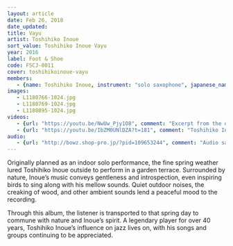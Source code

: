 ```yaml
---
layout: article
date: Feb 26, 2018
date_updated:
title: Vayu
artist: Toshihiko Inoue
sort_value: Toshihiko Inoue Vayu
year: 2016
label: Foot & Shoe
code: FSCJ-0011
cover: toshihikoinoue-vayu
members:
   - {name: Toshihiko Inoue, instrument: "solo saxophone", japanese_name: 井上淑彦, url: "http://www.inouetoshihiko.com/"}
images:
   - L1180766-1024.jpg
   - L1180769-1024.jpg
   - L1180895-1024.jpg
videos: 
   - {url: "https://youtu.be/NwUw_Pjy1O8", comment: "Excerpt from the opening of this album, Inoue's original composition \"Fireworks\""}
   - {url: "https://youtu.be/IbZM0UNlDZA?t=181", comment: "Toshihiko Inoue playing solo saxophone live in 2012"}
audio:
   - {url: "http://bowz.shop-pro.jp/?pid=109653244", comment: "Audio samples"}
---
```

Originally planned as an indoor solo performance, the fine spring weather lured Toshihiko Inoue outside to perform in a garden terrace. Surrounded by nature, Inoue’s music conveys gentleness and introspection, even inspiring birds to sing along with his mellow sounds. Quiet outdoor noises, the creaking of wood, and other ambient sounds lend a peaceful mood to the recording.

Through this album, the listener is transported to that spring day to commune with nature and Inoue’s spirit. A legendary player for over 40 years, Toshihiko Inoue’s influence on jazz lives on, with his songs and groups continuing to be appreciated.
